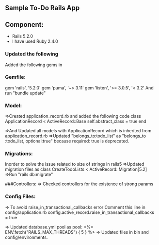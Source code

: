 ## Sample To-Do Rails App
## Component: 
- Rails 5.2.0
- I have used Ruby 2.4.0

### Updated the following 
Added the following gems in
### Gemfile:
gem 'rails', '5.2.0'
gem 'puma', '~> 3.11'
gem 'listen', '>= 3.0.5', '< 3.2'
And run "bundle update"

### Model:
=>Created application_record.rb and added the following code
class ApplicationRecord < ActiveRecord::Base
  self.abstract_class = true
end

=>And Updated all models with ApplicationRecord which is inherited from application_record.rb
=>Updated "belongs_to:todo_list" as "belongs_to :todo_list, optional:true" because required: true is deprecated.

### Migrations:

Inorder to solve the issue related to size of strings in rails5
=>Updated migration files as  class CreateTodoLists < ActiveRecord::Migration[5.2]
=>Run "rails db:migrate"

###Controllers:
=> Checked controllers for the existence of strong params

### Config Files:

=>  To avoid raise_in_transactional_callbacks  error
	Comment this line in config/application.rb
     config.active_record.raise_in_transactional_callbacks = true

=> Updated database.yml pool as pool: <%= ENV.fetch("RAILS_MAX_THREADS") { 5 } %>
=> Updated files in bin  and config/environments.
